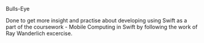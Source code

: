 Bulls-Eye

Done to get more insight and practise about developing using Swift as a part of the coursework - Mobile Computing in Swift by following the work of 
Ray Wanderlich excercise. 

